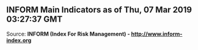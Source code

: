 ## INFORM Main Indicators as of Thu, 07 Mar 2019 03:27:37 GMT

Source: **INFORM (Index For Risk Management) - http://www.inform-index.org**